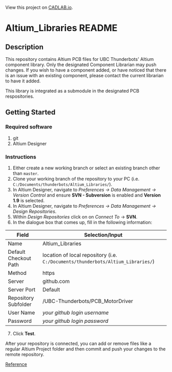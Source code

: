 View this project on [CADLAB.io](https://cadlab.io/project/23353). 

# Altium_Libraries README

## Description

This repository contains Altium PCB files for UBC Thunderbots' Altium component library. Only the designated Component Librarian may push changes. If you wish to have a component added, or have noticed that there is an issue with an existing component, please contact the current librarian to have it added.

This library is integrated as a submodule in the designated PCB respositories.

## Getting Started

### Required software

1. git
2. Altium Designer

### Instructions

1. Either create a new working branch or select an existing branch other than `master`.
2. Clone your working branch of the repository to your PC (i.e. `C:/Documents/thunderbots/Altium_Libraries/`).
3. In Altium Designer, navigate to *Preferences -> Data Management -> Version Control* and ensure **SVN - Subversion** is enabled and **Version 1.9** is selected.
4. In Altium Designer, navigate to *Preferences -> Data Management -> Design Repositories*.
5. Within *Design Repositories* click on on *Connect To* -> **SVN**.
6. In the dialogue box that comes up, fill in the following information:

Field|Selection/Input
---|---
Name|Altium_Libraries
Default Checkout Path|location of local repository (i.e. `C:/Documents/thunderbots/Altium_Libraries/`)
Method|https
Server|github.com
Server Port|Default
Repository Subfolder|/UBC-Thunderbots/PCB_MotorDriver
User Name|*your github login username*
Password|*your github login password*

7. Click **Test**.

After your repository is connected, you can add or remove files like a regular Altium Project folder and then commit and push your changes to the remote repository.

[Reference](https://forum.live.altium.com/#posts/235981/718003)
